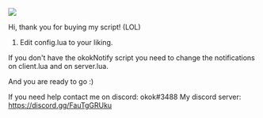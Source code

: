 ![](https://img001.prntscr.com/file/img001/pi13ZhvDQYaY6tAhXLZZzw.png)

Hi, thank you for buying my script! (LOL)

1. Edit config.lua to your liking.

If you don't have the okokNotify script you need to change the notifications on client.lua and on server.lua.

And you are ready to go :)

If you need help contact me on discord: okok#3488
My discord server: https://discord.gg/FauTgGRUku
